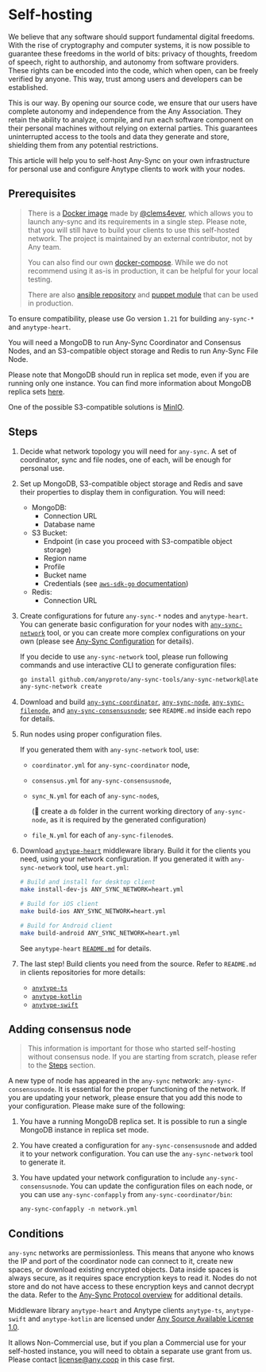 # Self-hosting

We believe that any software should support fundamental digital freedoms. With the rise of cryptography and computer systems, it is now possible to guarantee these freedoms in the world of bits: privacy of thoughts, freedom of speech, right to authorship, and autonomy from software providers. These rights can be encoded into the code, which when open, can be freely verified by anyone. This way, trust among users and developers can be established.

This is our way. By opening our source code, we ensure that our users have complete autonomy and independence from the Any Association. They retain the ability to analyze, compile, and run each software component on their personal machines without relying on external parties. This guarantees uninterrupted access to the tools and data they generate and store, shielding them from any potential restrictions.

This article will help you to self-host Any-Sync on your own infrastructure for personal use and configure Anytype clients to work with your nodes.

## Prerequisites

> There is a [Docker image](https://github.com/clems4ever/anytype-backup-node) made by [@clems4ever](https://github.com/clems4ever), which allows you to launch any-sync and its requirements in a single step. Please note, that you will still have to build your clients to use this self-hosted network. The project is maintained by an external contributor, not by Any team.
>
> You can also find our own [docker-compose](https://github.com/anyproto/any-sync-dockercompose). While we do not recommend using it as-is in production, it can be helpful for your local testing.
>
> There are also [ansible repository](https://github.com/anyproto/ansible-anysync) and [puppet module](https://forge.puppetlabs.com/modules/anyproto/anysync/readme) that can be used in production.

To ensure compatibility, please use Go version `1.21` for building `any-sync-*` and `anytype-heart`.

You will need a MongoDB to run Any-Sync Coordinator and Consensus Nodes, and an S3-compatible object storage and Redis to run Any-Sync File Node.

Please note that MongoDB should run in replica set mode, even if you are running only one instance. You can find more information about MongoDB replica sets [here](https://docs.mongodb.com/manual/replication/).

One of the possible S3-compatible solutions is [MinIO](https://min.io/docs/minio/linux/operations/install-deploy-manage/deploy-minio-single-node-single-drive.html).

## Steps

1. Decide what network topology you will need for `any-sync`. A set of coordinator, sync and file nodes, one of each, will be enough for personal use.
2. Set up MongoDB, S3-compatible object storage and Redis and save their properties to display them in configuration. You will need:
   * MongoDB:
     * Connection URL
     * Database name
   * S3 Bucket:
     * Endpoint (in case you proceed with S3-compatible object storage)
     * Region name
     * Profile
     * Bucket name
     * Credentials (see [`aws-sdk-go` documentation](https://pkg.go.dev/github.com/aws/aws-sdk-go#readme-configuring-credentials))
   * Redis:
     * Connection URL
3.  Create configurations for future `any-sync-*` nodes and `anytype-heart`.\
    You can generate basic configuration for your nodes with [`any-sync-network`](https://github.com/anyproto/any-sync-tools/tree/main/any-sync-network) tool, or you can create more complex configurations on your own (please see [Any-Sync Configuration](../any-sync/configuration.md "mention") for details).

    If you decide to use `any-sync-network` tool, please run following commands and use interactive CLI to generate configuration files:

    ```bash
    go install github.com/anyproto/any-sync-tools/any-sync-network@latest
    any-sync-network create
    ```

4. Download and build [`any-sync-coordinator`](https://github.com/anyproto/any-sync-coordinator), [`any-sync-node`](https://github.com/anyproto/any-sync-node), [`any-sync-filenode`](https://github.com/anyproto/any-sync-filenode), and [`any-sync-consensusnode`](https://github.com/anyproto/any-sync-consensusnode); see `README.md` inside each repo for details.
5. Run nodes using proper configuration files. 

    If you generated them with `any-sync-network` tool, use:
   * `coordinator.yml` for `any-sync-coordinator` node,
   * `consensus.yml` for `any-sync-consensusnode`,
   * `sync_N.yml` for each of `any-sync-node`s, 
   
      (🚨 create a `db` folder in the current working directory of `any-sync-node`, as it is required by the generated configuration)
   * `file_N.yml` for each of `any-sync-filenode`s.
6. Download [`anytype-heart`](https://github.com/anyproto/anytype-heart) middleware library. Build it for the clients you need, using your network configuration. If you generated it with `any-sync-network` tool, use `heart.yml`:

    ```bash
    # Build and install for desktop client
    make install-dev-js ANY_SYNC_NETWORK=heart.yml
    ```

    ```bash
    # Build for iOS client
    make build-ios ANY_SYNC_NETWORK=heart.yml
    ```

    ```bash
    # Build for Android client
    make build-android ANY_SYNC_NETWORK=heart.yml
    ```
    See `anytype-heart` [`README.md`](https://github.com/anyproto/anytype-heart#build-from-source) for details.
8. The last step! Build clients you need from the source. Refer to `README.md` in clients repositories for more details:
    - [`anytype-ts`](https://github.com/anyproto/anytype-ts)
    - [`anytype-kotlin`](https://github.com/anyproto/anytype-kotlin)
    - [`anytype-swift`](https://github.com/anyproto/anytype-swift)

## Adding consensus node

> This information is important for those who started self-hosting without consensus node. If you are starting from scratch, please refer to the [Steps](#steps) section.

A new type of node has appeared in the `any-sync` network: `any-sync-consensusnode`. It is essential for the proper functioning of the network. If you are updating your network, please ensure that you add this node to your configuration. Please make sure of the following:

1. You have a running MongoDB replica set. It is possible to run a single MongoDB instance in replica set mode.
2. You have created a configuration for `any-sync-consensusnode` and added it to your network configuration. You can use the `any-sync-network` tool to generate it.
3. You have updated your network configuration to include `any-sync-consensusnode`. You can update the configuration files on each node, or you can use `any-sync-confapply` from `any-sync-coordinator/bin`:

    ```
    any-sync-confapply -n network.yml
    ```


## Conditions

`any-sync` networks are permissionless. This means that anyone who knows the IP and port of the coordinator node can connect to it, create new spaces, or download existing encrypted objects. Data inside spaces is always secure, as it requires space encryption keys to read it. Nodes do not store and do not have access to these encryption keys and cannot decrypt the data. Refer to the [Any-Sync Protocol overview](../any-sync/overview.md "mention") for additional details.

Middleware library `anytype-heart` and Anytype clients `anytype-ts`, `anytype-swift` and `anytype-kotlin` are licensed under [Any Source Available License 1.0](https://networks.any.coop).

It allows Non-Commercial use, but if you plan a Commercial use for your self-hosted instance, you will need to obtain a separate use grant from us. Please contact [license@any.coop](mailto:license@any.coop) in this case first.
